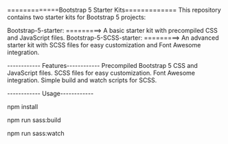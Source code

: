 =============Bootstrap 5 Starter Kits=============
This repository contains two starter kits for Bootstrap 5 projects:

Bootstrap-5-starter:
=========> A basic starter kit with precompiled CSS and JavaScript files.
Bootstrap-5-SCSS-starter:
=========> An advanced starter kit with SCSS files for easy customization and Font Awesome integration.

------------ Features------------
Precompiled Bootstrap 5 CSS and JavaScript files.
SCSS files for easy customization.
Font Awesome integration.
Simple build and watch scripts for SCSS.

------------ Usage------------

<!-- Install Dependencies -->

npm install

<!-- Compile SCSS -->

npm run sass:build

<!-- Watch SCSS for Changes -->

npm run sass:watch
